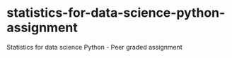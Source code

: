 # statistics-for-data-science-python-assignment
Statistics for data science Python - Peer graded assignment

